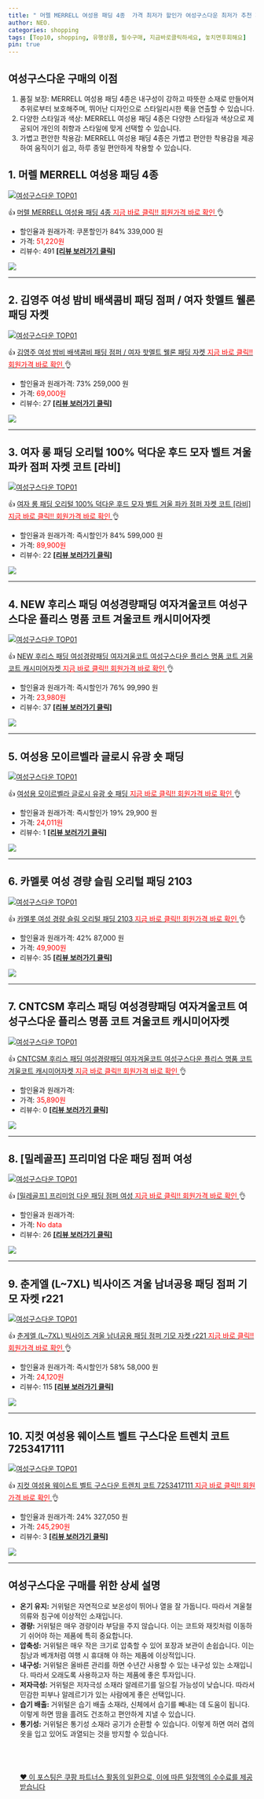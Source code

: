 ```yaml
---
title: " 머렐 MERRELL 여성용 패딩 4종  가격 최저가 할인가 여성구스다운 최저가 추천 제품 비교"
author: NEO.
categories: shopping
tags: [Top10, shopping, 유행상품, 필수구매, 지금바로클릭하세요, 놓치면후회해요]
pin: true
---
```

## 여성구스다운 구매의 이점
1. 품질 보장: MERRELL 여성용 패딩 4종은 내구성이 강하고 따뜻한 소재로 만들어져 추위로부터 보호해주며, 뛰어난 디자인으로 스타일리시한 룩을 연출할 수 있습니다.
2. 다양한 스타일과 색상: MERRELL 여성용 패딩 4종은 다양한 스타일과 색상으로 제공되어 개인의 취향과 스타일에 맞게 선택할 수 있습니다.
3. 가볍고 편안한 착용감: MERRELL 여성용 패딩 4종은 가볍고 편안한 착용감을 제공하여 움직이기 쉽고, 하루 종일 편안하게 착용할 수 있습니다.

   

## 1.  머렐 MERRELL 여성용 패딩 4종 

[![여성구스다운 TOP01](https://thumbnail10.coupangcdn.com/thumbnails/remote/490x490ex/image/vendor_inventory/447e/b1f62c6fa936f624f2c54635749551a28d7e2182949a4c529a98b769beba.png)](https://link.coupang.com/re/AFFSDP?lptag=AF3617701&subid=GithubCoopas&pageKey=7589668302&traceid=V0-153&itemId=20054304870&vendorItemId=87150448997)


👍 [ 머렐 MERRELL 여성용 패딩 4종  <font color=red> 지금 바로 클릭!! 회원가격 바로 확인 </font> ](https://link.coupang.com/re/AFFSDP?lptag=AF3617701&subid=GithubCoopas&pageKey=7589668302&traceid=V0-153&itemId=20054304870&vendorItemId=87150448997) 👌 


- 할인율과 원래가격: 쿠폰할인가 84%  339,000   원
- 가격: <span style='color:red'>51,220원</span>
- 리뷰수: 491  [**[리뷰 보러가기 클릭]**](https://link.coupang.com/re/AFFSDP?lptag=AF3617701&subid=GithubCoopas&pageKey=7589668302&traceid=V0-153&itemId=20054304870&vendorItemId=87150448997)

[![](/discount_price.png)](https://link.coupang.com/re/AFFSDP?lptag=AF3617701&subid=GithubCoopas&pageKey=7589668302&traceid=V0-153&itemId=20054304870&vendorItemId=87150448997)

---


   

## 2.  김영주 여성 밤비 배색콤비 패딩 점퍼 / 여자 핫멜트 웰론 패딩 자켓 

[![여성구스다운 TOP01](https://thumbnail7.coupangcdn.com/thumbnails/remote/490x490ex/image/vendor_inventory/7905/f0b6d6acfe6271bc8ab97b994899b02c34e2c722c82c184da540f95e7d92.jpg)](https://link.coupang.com/re/AFFSDP?lptag=AF3617701&subid=GithubCoopas&pageKey=7692510165&traceid=V0-153&itemId=20574780602&vendorItemId=87920445466)


👍 [ 김영주 여성 밤비 배색콤비 패딩 점퍼 / 여자 핫멜트 웰론 패딩 자켓  <font color=red> 지금 바로 클릭!! 회원가격 바로 확인 </font> ](https://link.coupang.com/re/AFFSDP?lptag=AF3617701&subid=GithubCoopas&pageKey=7692510165&traceid=V0-153&itemId=20574780602&vendorItemId=87920445466) 👌 


- 할인율과 원래가격: 73%  259,000   원
- 가격: <span style='color:red'>69,000원</span>
- 리뷰수: 27  [**[리뷰 보러가기 클릭]**](https://link.coupang.com/re/AFFSDP?lptag=AF3617701&subid=GithubCoopas&pageKey=7692510165&traceid=V0-153&itemId=20574780602&vendorItemId=87920445466)

[![](/discount_price.png)](https://link.coupang.com/re/AFFSDP?lptag=AF3617701&subid=GithubCoopas&pageKey=7692510165&traceid=V0-153&itemId=20574780602&vendorItemId=87920445466)

---


   

## 3.  여자 롱 패딩 오리털 100% 덕다운 후드 모자 벨트 겨울 파카 점퍼 자켓 코트 [라비] 

[![여성구스다운 TOP01](https://thumbnail9.coupangcdn.com/thumbnails/remote/490x490ex/image/vendor_inventory/11f4/2411c1774d3aeddb59d3f9d3d52b6c23107701c479333cd6bd26e2dd0a18.jpg)](https://link.coupang.com/re/AFFSDP?lptag=AF3617701&subid=GithubCoopas&pageKey=7710886144&traceid=V0-153&itemId=20864035380&vendorItemId=87970017713)


👍 [ 여자 롱 패딩 오리털 100% 덕다운 후드 모자 벨트 겨울 파카 점퍼 자켓 코트 [라비]  <font color=red> 지금 바로 클릭!! 회원가격 바로 확인 </font> ](https://link.coupang.com/re/AFFSDP?lptag=AF3617701&subid=GithubCoopas&pageKey=7710886144&traceid=V0-153&itemId=20864035380&vendorItemId=87970017713) 👌 


- 할인율과 원래가격: 즉시할인가 84%  599,000   원
- 가격: <span style='color:red'>89,900원</span>
- 리뷰수: 22  [**[리뷰 보러가기 클릭]**](https://link.coupang.com/re/AFFSDP?lptag=AF3617701&subid=GithubCoopas&pageKey=7710886144&traceid=V0-153&itemId=20864035380&vendorItemId=87970017713)

[![](/discount_price.png)](https://link.coupang.com/re/AFFSDP?lptag=AF3617701&subid=GithubCoopas&pageKey=7710886144&traceid=V0-153&itemId=20864035380&vendorItemId=87970017713)

---


   

## 4.  NEW 후리스 패딩 여성경량패딩 여자겨울코트 여성구스다운 플리스 명품 코트 겨울코트 캐시미어자켓 

[![여성구스다운 TOP01](https://thumbnail8.coupangcdn.com/thumbnails/remote/490x490ex/image/vendor_inventory/c8cf/352a7b2f28cfab4ba409b71276b855661c33d16d66ac2cc3a0bc9148f853.jpg)](https://link.coupang.com/re/AFFSDP?lptag=AF3617701&subid=GithubCoopas&pageKey=6999754645&traceid=V0-153&itemId=17162328941&vendorItemId=87791674538)


👍 [ NEW 후리스 패딩 여성경량패딩 여자겨울코트 여성구스다운 플리스 명품 코트 겨울코트 캐시미어자켓  <font color=red> 지금 바로 클릭!! 회원가격 바로 확인 </font> ](https://link.coupang.com/re/AFFSDP?lptag=AF3617701&subid=GithubCoopas&pageKey=6999754645&traceid=V0-153&itemId=17162328941&vendorItemId=87791674538) 👌 


- 할인율과 원래가격: 즉시할인가 76%  99,990   원
- 가격: <span style='color:red'>23,980원</span>
- 리뷰수: 37  [**[리뷰 보러가기 클릭]**](https://link.coupang.com/re/AFFSDP?lptag=AF3617701&subid=GithubCoopas&pageKey=6999754645&traceid=V0-153&itemId=17162328941&vendorItemId=87791674538)

[![](/discount_price.png)](https://link.coupang.com/re/AFFSDP?lptag=AF3617701&subid=GithubCoopas&pageKey=6999754645&traceid=V0-153&itemId=17162328941&vendorItemId=87791674538)

---


   

## 5.  여성용 모이르벨라 글로시 유광 숏 패딩 

[![여성구스다운 TOP01](https://thumbnail10.coupangcdn.com/thumbnails/remote/490x490ex/image/retail/images/2365857640648362-39399cb1-41ba-42ec-98e9-8ac568f16b03.jpg)](https://link.coupang.com/re/AFFSDP?lptag=AF3617701&subid=GithubCoopas&pageKey=7695239707&traceid=V0-153&itemId=20588465078&vendorItemId=87663375962)


👍 [ 여성용 모이르벨라 글로시 유광 숏 패딩  <font color=red> 지금 바로 클릭!! 회원가격 바로 확인 </font> ](https://link.coupang.com/re/AFFSDP?lptag=AF3617701&subid=GithubCoopas&pageKey=7695239707&traceid=V0-153&itemId=20588465078&vendorItemId=87663375962) 👌 


- 할인율과 원래가격: 즉시할인가 19%  29,900   원
- 가격: <span style='color:red'>24,011원</span>
- 리뷰수: 1  [**[리뷰 보러가기 클릭]**](https://link.coupang.com/re/AFFSDP?lptag=AF3617701&subid=GithubCoopas&pageKey=7695239707&traceid=V0-153&itemId=20588465078&vendorItemId=87663375962)

[![](/discount_price.png)](https://link.coupang.com/re/AFFSDP?lptag=AF3617701&subid=GithubCoopas&pageKey=7695239707&traceid=V0-153&itemId=20588465078&vendorItemId=87663375962)

---


   

## 6.  카멜롯 여성 경량 슬림 오리털 패딩 2103 

[![여성구스다운 TOP01](https://thumbnail9.coupangcdn.com/thumbnails/remote/490x490ex/image/vendor_inventory/12e4/8d21a525e9ce440b03efbe8db6fb85adb0d0a13017b032bc4b48daae0c7e.png)](https://link.coupang.com/re/AFFSDP?lptag=AF3617701&subid=GithubCoopas&pageKey=7798320695&traceid=V0-153&itemId=21114186283&vendorItemId=88176044642)


👍 [ 카멜롯 여성 경량 슬림 오리털 패딩 2103  <font color=red> 지금 바로 클릭!! 회원가격 바로 확인 </font> ](https://link.coupang.com/re/AFFSDP?lptag=AF3617701&subid=GithubCoopas&pageKey=7798320695&traceid=V0-153&itemId=21114186283&vendorItemId=88176044642) 👌 


- 할인율과 원래가격: 42%  87,000   원
- 가격: <span style='color:red'>49,900원</span>
- 리뷰수: 35  [**[리뷰 보러가기 클릭]**](https://link.coupang.com/re/AFFSDP?lptag=AF3617701&subid=GithubCoopas&pageKey=7798320695&traceid=V0-153&itemId=21114186283&vendorItemId=88176044642)

[![](/discount_price.png)](https://link.coupang.com/re/AFFSDP?lptag=AF3617701&subid=GithubCoopas&pageKey=7798320695&traceid=V0-153&itemId=21114186283&vendorItemId=88176044642)

---


   

## 7.  CNTCSM 후리스 패딩 여성경량패딩 여자겨울코트 여성구스다운 플리스 명품 코트 겨울코트 캐시미어자켓 

[![여성구스다운 TOP01](https://thumbnail9.coupangcdn.com/thumbnails/remote/490x490ex/image/vendor_inventory/6791/f754f6b3f8b38c3e57a2bb2203b8beacf12551ba45093646fbea7e2aaac2.jpg)](https://link.coupang.com/re/AFFSDP?lptag=AF3617701&subid=GithubCoopas&pageKey=7861910787&traceid=V0-153&itemId=21456187252&vendorItemId=88510680996)


👍 [ CNTCSM 후리스 패딩 여성경량패딩 여자겨울코트 여성구스다운 플리스 명품 코트 겨울코트 캐시미어자켓  <font color=red> 지금 바로 클릭!! 회원가격 바로 확인 </font> ](https://link.coupang.com/re/AFFSDP?lptag=AF3617701&subid=GithubCoopas&pageKey=7861910787&traceid=V0-153&itemId=21456187252&vendorItemId=88510680996) 👌 


- 할인율과 원래가격: 
- 가격: <span style='color:red'>35,890원</span>
- 리뷰수: 0  [**[리뷰 보러가기 클릭]**](https://link.coupang.com/re/AFFSDP?lptag=AF3617701&subid=GithubCoopas&pageKey=7861910787&traceid=V0-153&itemId=21456187252&vendorItemId=88510680996)

[![](/discount_price.png)](https://link.coupang.com/re/AFFSDP?lptag=AF3617701&subid=GithubCoopas&pageKey=7861910787&traceid=V0-153&itemId=21456187252&vendorItemId=88510680996)

---


   

## 8.  [밀레골프] 프리미엄 다운 패딩 점퍼 여성 

[![여성구스다운 TOP01](https://thumbnail9.coupangcdn.com/thumbnails/remote/490x490ex/image/vendor_inventory/2a90/7c96f820b33331a69bee254c5cab41ebad227c36abc8ff3c2fcef4a56758.jpg)](https://link.coupang.com/re/AFFSDP?lptag=AF3617701&subid=GithubCoopas&pageKey=7663394252&traceid=V0-153&itemId=20422588826&vendorItemId=88512716634)


👍 [ [밀레골프] 프리미엄 다운 패딩 점퍼 여성  <font color=red> 지금 바로 클릭!! 회원가격 바로 확인 </font> ](https://link.coupang.com/re/AFFSDP?lptag=AF3617701&subid=GithubCoopas&pageKey=7663394252&traceid=V0-153&itemId=20422588826&vendorItemId=88512716634) 👌 


- 할인율과 원래가격: 
- 가격: <span style='color:red'>No data</span>
- 리뷰수: 26  [**[리뷰 보러가기 클릭]**](https://link.coupang.com/re/AFFSDP?lptag=AF3617701&subid=GithubCoopas&pageKey=7663394252&traceid=V0-153&itemId=20422588826&vendorItemId=88512716634)

[![](/discount_price.png)](https://link.coupang.com/re/AFFSDP?lptag=AF3617701&subid=GithubCoopas&pageKey=7663394252&traceid=V0-153&itemId=20422588826&vendorItemId=88512716634)

---


   

## 9.  춘게엘 (L~7XL) 빅사이즈 겨울 남녀공용 패딩 점퍼 기모 자켓 r221 

[![여성구스다운 TOP01](https://thumbnail6.coupangcdn.com/thumbnails/remote/490x490ex/image/vendor_inventory/82ae/69ef938f040362b4fd99e856205b7c1b8a49906a4920314bcbcad54f7157.jpg)](https://link.coupang.com/re/AFFSDP?lptag=AF3617701&subid=GithubCoopas&pageKey=7702016366&traceid=V0-153&itemId=20623892708&vendorItemId=87698016192)


👍 [ 춘게엘 (L~7XL) 빅사이즈 겨울 남녀공용 패딩 점퍼 기모 자켓 r221  <font color=red> 지금 바로 클릭!! 회원가격 바로 확인 </font> ](https://link.coupang.com/re/AFFSDP?lptag=AF3617701&subid=GithubCoopas&pageKey=7702016366&traceid=V0-153&itemId=20623892708&vendorItemId=87698016192) 👌 


- 할인율과 원래가격: 즉시할인가 58%  58,000   원
- 가격: <span style='color:red'>24,120원</span>
- 리뷰수: 115  [**[리뷰 보러가기 클릭]**](https://link.coupang.com/re/AFFSDP?lptag=AF3617701&subid=GithubCoopas&pageKey=7702016366&traceid=V0-153&itemId=20623892708&vendorItemId=87698016192)

[![](/discount_price.png)](https://link.coupang.com/re/AFFSDP?lptag=AF3617701&subid=GithubCoopas&pageKey=7702016366&traceid=V0-153&itemId=20623892708&vendorItemId=87698016192)

---


   

## 10.  지컷 여성용 웨이스트 벨트 구스다운 트렌치 코트 7253417111 

[![여성구스다운 TOP01](https://thumbnail9.coupangcdn.com/thumbnails/remote/490x490ex/image/retail/images/2023/10/28/10/0/a42359f7-4c77-42a7-bcef-39d4b42709dc.jpg)](https://link.coupang.com/re/AFFSDP?lptag=AF3617701&subid=GithubCoopas&pageKey=7632538542&traceid=V0-153&itemId=20260911022&vendorItemId=87596915148)


👍 [ 지컷 여성용 웨이스트 벨트 구스다운 트렌치 코트 7253417111  <font color=red> 지금 바로 클릭!! 회원가격 바로 확인 </font> ](https://link.coupang.com/re/AFFSDP?lptag=AF3617701&subid=GithubCoopas&pageKey=7632538542&traceid=V0-153&itemId=20260911022&vendorItemId=87596915148) 👌 


- 할인율과 원래가격: 24%  327,050   원
- 가격: <span style='color:red'>245,290원</span>
- 리뷰수: 3  [**[리뷰 보러가기 클릭]**](https://link.coupang.com/re/AFFSDP?lptag=AF3617701&subid=GithubCoopas&pageKey=7632538542&traceid=V0-153&itemId=20260911022&vendorItemId=87596915148)

[![](/discount_price.png)](https://link.coupang.com/re/AFFSDP?lptag=AF3617701&subid=GithubCoopas&pageKey=7632538542&traceid=V0-153&itemId=20260911022&vendorItemId=87596915148)

---
## 여성구스다운 구매를 위한 상세 설명
* **온기 유지:** 거위털은 자연적으로 보온성이 뛰어나 열을 잘 가둡니다. 따라서 겨울철 의류와 침구에 이상적인 소재입니다.
* **경량:** 거위털은 매우 경량이라 부담을 주지 않습니다. 이는 코트와 재킷처럼 이동하기 쉬어야 하는 제품에 특히 중요합니다.
* **압축성:** 거위털은 매우 작은 크기로 압축할 수 있어 포장과 보관이 손쉽습니다. 이는 침낭과 베개처럼 여행 시 휴대해 야 하는 제품에 이상적입니다.
* **내구성:** 거위털은 올바른 관리를 하면 수년간 사용할 수 있는 내구성 있는 소재입니다. 따라서 오래도록 사용하고자 하는 제품에 좋은 투자입니다.
* **저자극성:** 거위털은 저자극성 소재라 알레르기를 일으킬 가능성이 낮습니다. 따라서 민감한 피부나 알레르기가 있는 사람에게 좋은 선택입니다.
* **습기 배출:** 거위털은 습기 배출 소재라, 신체에서 습기를 빼내는 데 도움이 됩니다. 이렇게 하면 땀을 흘려도 건조하고 편안하게 지낼 수 있습니다.
* **통기성:** 거위털은 통기성 소재라 공기가 순환할 수 있습니다. 이렇게 하면 여러 겹의 옷을 입고 있어도 과열되는 것을 방지할 수 있습니다.<br><br><br><br><br> [ ❤  이 포스팅은 쿠팡 파트너스 활동의 일환으로, 이에 따른 일정액의 수수료를 제공받습니다](https://link.coupang.com/a/bcEFyh)